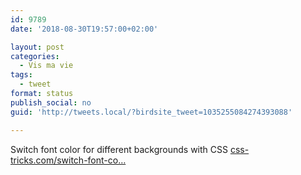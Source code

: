 ```yaml
---
id: 9789
date: '2018-08-30T19:57:00+02:00'

layout: post
categories:
  - Vis ma vie
tags:
  - tweet
format: status
publish_social: no
guid: 'http://tweets.local/?birdsite_tweet=1035255084274393088'

---
```


Switch font color for different backgrounds with CSS [css-tricks.com/switch-font-co…](https://css-tricks.com/switch-font-color-for-different-backgrounds-with-css/)